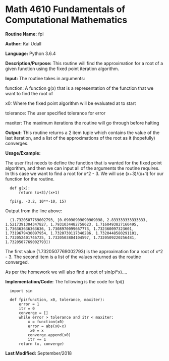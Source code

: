 # Math 4610 Fundamentals of Computational Mathematics

**Routine Name:**           fpi

**Author:** Kai Udall

**Language:** Python 3.6.4

**Description/Purpose:** This routine will find the approximation for a root of a given function using the fixed point iteration algorithm.

**Input:** The routine takes in arguments:

function: A function g(x) that is a representation of the function that we want to find the root of

x0: Where the fixed point algorithm will be evaluated at to start

tolerance: The user specified tolerance for error

maxiter: The maximum iterations the routine will go through before halting

**Output:** This routine returns a 2 item tuple which contains the value of the last iteration, and a list of the approximations of the root as it (hopefully) converges.

**Usage/Example:**

The user first needs to define the function that is wanted for the fixed point algorithm, and then we can input all of the arguments the routine requires. In this case we want to find a root for x^2 - 3. We will use (x+3)/(x+1) for our function for the routine.

      def g(x):
          return (x+3)/(x+1)
      
      fpi(g, -3.2, 10**-10, 15)

Output from the line above:

      (1.7320507769002793, [0.09090909090909098, 2.833333333333333, 1.5217391304347827, 1.7931034482758623, 1.7160493827160495, 1.736363636363636, 1.7308970099667773, 1.732360097323601, 1.7319679430097954, 1.7320730117340286, 1.7320448580291101, 1.732052401746725, 1.7320503804104597, 1.7320509220256481, 1.7320507769002793])

The first value (1.7320507769002793) is the approximation for a root of x^2 - 3. The second item is a list of the values returned as the routine converged.

As per the homework we will also find a root of sin(pi*x)....

**Implementation/Code:** The following is the code for fpi()

      import sin
      
      def fpi(function, x0, tolerance, maxiter):
          error = 1
          itr = 0
          converge = []
          while error > tolerance and itr < maxiter:
              x = function(x0)
              error = abs(x0-x)
               x0 = x
              converge.append(x0)
              itr += 1
          return (x, converge)


**Last Modified:** September/2018

